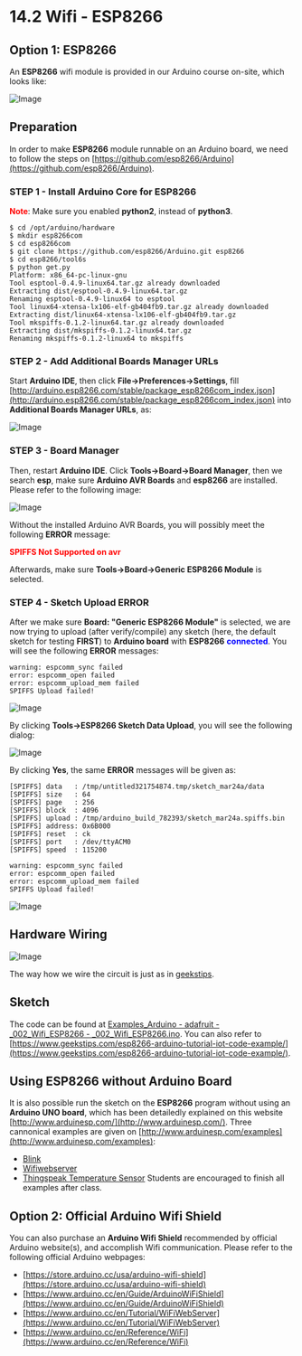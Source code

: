 # 14.2 Wifi - ESP8266


## Option 1: ESP8266

An **ESP8266** wifi module is provided in our Arduino course on-site, which looks like:

![Image](../../Examples/geekstips/espressif_esp8266.jpg)


## Preparation

In order to make **ESP8266** module runnable on an Arduino board, we need to follow the steps on 
[https://github.com/esp8266/Arduino](https://github.com/esp8266/Arduino).


### STEP 1 - Install Arduino Core for ESP8266
**<span style="color:red">Note</span>**: Make sure you enabled **python2**, instead of **python3**.
```
$ cd /opt/arduino/hardware
$ mkdir esp8266com
$ cd esp8266com
$ git clone https://github.com/esp8266/Arduino.git esp8266
$ cd esp8266/tool6s
$ python get.py
Platform: x86_64-pc-linux-gnu
Tool esptool-0.4.9-linux64.tar.gz already downloaded
Extracting dist/esptool-0.4.9-linux64.tar.gz
Renaming esptool-0.4.9-linux64 to esptool
Tool linux64-xtensa-lx106-elf-gb404fb9.tar.gz already downloaded
Extracting dist/linux64-xtensa-lx106-elf-gb404fb9.tar.gz
Tool mkspiffs-0.1.2-linux64.tar.gz already downloaded
Extracting dist/mkspiffs-0.1.2-linux64.tar.gz
Renaming mkspiffs-0.1.2-linux64 to mkspiffs
```


### STEP 2 - Add Additional Boards Manager URLs
Start **Arduino IDE**, then click **File->Preferences->Settings**, fill [http://arduino.esp8266.com/stable/package_esp8266com_index.json](http://arduino.esp8266.com/stable/package_esp8266com_index.json) into **Additional Boards Manager URLs**, as:

![Image](../../Examples/geekstips/AdditionalBoardsManagerURLs.jpg)


### STEP 3 - Board Manager
Then, restart **Arduino IDE**. Click **Tools->Board->Board Manager**, then we search **esp**, make sure **Arduino AVR Boards** and **esp8266** are installed. Please refer to the following image:

![Image](../../Examples/geekstips/ArduinoESP8266.jpg)

Without the installed Arduino AVR Boards, you will possibly meet the following **ERROR** message:

**<span style="color:red">SPIFFS Not Supported on avr</span>**

Afterwards, make sure **Tools->Board->Generic ESP8266 Module** is selected. 


### STEP 4 - Sketch Upload ERROR
After we make sure **Board: "Generic ESP8266 Module"** is selected, we are now trying to upload (after verify/compile) any sketch (here, the default sketch for testing **FIRST**) to **Arduino board** with **ESP8266** **<span style="color:blue">connected</span>**. You will see the following **ERROR** messages:
```
warning: espcomm_sync failed
error: espcomm_open failed
error: espcomm_upload_mem failed
SPIFFS Upload failed!
```
![Image](../../Examples/geekstips/espcomm_error.jpg)



By clicking **Tools->ESP8266 Sketch Data Upload**, you will see the following dialog:

![Image](../../Examples/geekstips/spiffs_dialog.jpg)

By clicking **Yes**, the same **ERROR** messages will be given as:
```
[SPIFFS] data   : /tmp/untitled321754874.tmp/sketch_mar24a/data
[SPIFFS] size   : 64
[SPIFFS] page   : 256
[SPIFFS] block  : 4096
[SPIFFS] upload : /tmp/arduino_build_782393/sketch_mar24a.spiffs.bin
[SPIFFS] address: 0x6B000
[SPIFFS] reset  : ck
[SPIFFS] port   : /dev/ttyACM0
[SPIFFS] speed  : 115200

warning: espcomm_sync failed
error: espcomm_open failed
error: espcomm_upload_mem failed
SPIFFS Upload failed!
```
![Image](../../Examples/geekstips/espcomm_error1.jpg)



## Hardware Wiring
![Image](../../Examples/geekstips/002_wifi_esp8266.jpg)

The way how we wire the circuit is just as in [geekstips](https://www.geekstips.com/wp-content/uploads/2016/12/ESP8266-WiFi-ESP-01-aansluiten-via-Arduino.jpg).

## Sketch
The code can be found at [Examples_Arduino - adafruit - _002_Wifi_ESP8266 - _002_Wifi_ESP8266.ino](https://github.com/LongerVisionRobot/Examples_Arduino/blob/master/howtomechatronics/_002_Wifi_ESP8266/_002_Wifi_ESP8266.ino).
You can also refer to [https://www.geekstips.com/esp8266-arduino-tutorial-iot-code-example/](https://www.geekstips.com/esp8266-arduino-tutorial-iot-code-example/).




## Using ESP8266 without Arduino Board

It is also possible run the sketch on the **ESP8266** program without using an **Arduino UNO board**, which has been detailedly explained on this website [http://www.arduinesp.com/](http://www.arduinesp.com/). Three cannonical examples are given on [http://www.arduinesp.com/examples](http://www.arduinesp.com/examples):
* [Blink](http://www.arduinesp.com/blink)
* [Wifiwebserver](http://www.arduinesp.com/wifiwebserver)
* [Thingspeak Temperature Sensor](http://www.arduinesp.com/thingspeak)
Students are encouraged to finish all examples after class.



## Option 2: Official Arduino Wifi Shield

You can also purchase an **Arduino Wifi Shield** recommended by official Arduino website(s), and accomplish Wifi communication. Please refer to the following official Arduino webpages:
* [https://store.arduino.cc/usa/arduino-wifi-shield](https://store.arduino.cc/usa/arduino-wifi-shield)
* [https://www.arduino.cc/en/Guide/ArduinoWiFiShield](https://www.arduino.cc/en/Guide/ArduinoWiFiShield)
* [https://www.arduino.cc/en/Tutorial/WiFiWebServer](https://www.arduino.cc/en/Tutorial/WiFiWebServer)
* [https://www.arduino.cc/en/Reference/WiFi](https://www.arduino.cc/en/Reference/WiFi)

